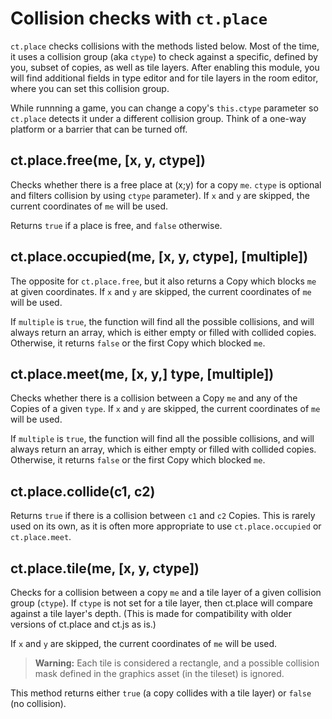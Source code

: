 # Collision checks with `ct.place`

`ct.place` checks collisions with the methods listed below. Most of the time, it uses a collision group (aka `ctype`) to check against a specific, defined by you, subset of copies, as well as tile layers. After enabling this module, you will find additional fields in type editor and for tile layers in the room editor, where you can set this collision group.

While runnning a game, you can change a copy's `this.ctype` parameter so `ct.place` detects it under a different collision group. Think of a one-way platform or a barrier that can be turned off.

## ct.place.free(me, [x, y, ctype])

Checks whether there is a free place at (x;y) for a copy `me`. `ctype` is optional and filters collision by using `ctype` parameter). If `x` and `y` are skipped, the current coordinates of `me` will be used.

Returns `true` if a place is free, and `false` otherwise.


## ct.place.occupied(me, [x, y, ctype], [multiple])

The opposite for `ct.place.free`, but it also returns a Copy which blocks `me` at given coordinates. If `x` and `y` are skipped, the current coordinates of `me` will be used.

If `multiple` is `true`, the function will find all the possible collisions, and will always return an array, which is either empty or filled with collided copies. Otherwise, it returns `false` or the first Copy which blocked `me`.

## ct.place.meet(me, [x, y,] type, [multiple])

Checks whether there is a collision between a Copy `me` and any of the Copies of a given `type`. If `x` and `y` are skipped, the current coordinates of `me` will be used.

If `multiple` is `true`, the function will find all the possible collisions, and will always return an array, which is either empty or filled with collided copies. Otherwise, it returns `false` or the first Copy which blocked `me`.

## ct.place.collide(c1, c2)

Returns `true` if there is a collision between `c1` and `c2` Copies. This is rarely used on its own, as it is often more appropriate to use `ct.place.occupied` or `ct.place.meet`.

## ct.place.tile(me, [x, y, ctype])

Checks for a collision between a copy `me` and a tile layer of a given collision group (`ctype`). If `ctype` is not set for a tile layer, then ct.place will compare against a tile layer's depth. (This is made for compatibility with older versions of ct.place and ct.js as is.)

If `x` and `y` are skipped, the current coordinates of `me` will be used.

> **Warning:** Each tile is considered a rectangle, and a possible collision mask defined in the graphics asset (in the tileset) is ignored.

This method returns either `true` (a copy collides with a tile layer) or `false` (no collision).